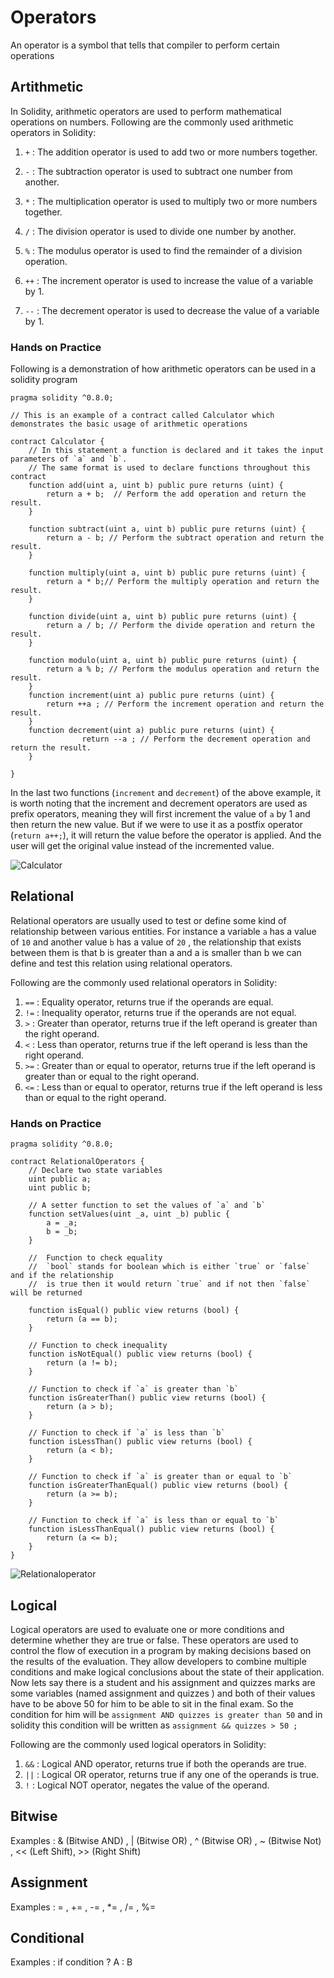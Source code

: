 # Operators

An operator is a symbol that tells that compiler to perform certain operations

## Artithmetic 
In Solidity, arithmetic operators are used to perform mathematical operations on numbers. Following are the commonly used arithmetic operators in Solidity:

1. `+` : The addition operator is used to add two or more numbers together.

2. `-` : The subtraction operator is used to subtract one number from another.

3. `*` : The multiplication operator is used to multiply two or more numbers together.

4. `/` : The division operator is used to divide one number by another.

5. `%` : The modulus operator is used to find the remainder of a division operation.

6. `++` : The increment operator is used to increase the value of a variable by 1.

7. `--` : The decrement operator is used to decrease the value of a variable by 1.
### Hands on Practice
Following is a demonstration of how arithmetic operators can be used in a solidity program
```
pragma solidity ^0.8.0;

// This is an example of a contract called Calculator which demonstrates the basic usage of arithmetic operations

contract Calculator {
    // In this statement a function is declared and it takes the input parameters of `a` and `b`.
    // The same format is used to declare functions throughout this contract
    function add(uint a, uint b) public pure returns (uint) {  
        return a + b;  // Perform the add operation and return the result.
    }

    function subtract(uint a, uint b) public pure returns (uint) {
        return a - b; // Perform the subtract operation and return the result.
    }

    function multiply(uint a, uint b) public pure returns (uint) {
        return a * b;// Perform the multiply operation and return the result.
    }

    function divide(uint a, uint b) public pure returns (uint) {
        return a / b; // Perform the divide operation and return the result.
    }

    function modulo(uint a, uint b) public pure returns (uint) {
        return a % b; // Perform the modulus operation and return the result.
    }
    function increment(uint a) public pure returns (uint) {
        return ++a ; // Perform the increment operation and return the result.
    }
    function decrement(uint a) public pure returns (uint) {
                return --a ; // Perform the decrement operation and return the result.
    }

}
```
In the last two functions (`increment` and `decrement`) of the above example, it is worth noting that the increment and decrement operators are used as prefix operators, meaning they will first increment the value of `a` by 1 and then return the new value. But if we were to use it as a postfix operator (`return a++;`), it will return the value before the operator is applied. And the user will get the original value instead of the incremented value.

![Calculator](https://user-images.githubusercontent.com/88394912/213490003-cfe132c8-3850-41a8-952a-49fecf4eeaec.PNG)


## Relational
Relational operators are usually used to test or define some kind of relationship between various entities.
For instance a variable `a` has a value of `10` and another value `b` has a value of `20` , the relationship that exists between them is that b is greater than a and a is smaller than b we can define and test this relation using relational operators.

Following are the commonly used relational operators in Solidity:

1. `==` : Equality operator, returns true if the operands are equal.
2. `!=` : Inequality operator, returns true if the operands are not equal.
3. `>`  : Greater than operator, returns true if the left operand is greater than the right operand.
4. `<`  : Less than operator, returns true if the left operand is less than the right operand.
5. `>=` : Greater than or equal to operator, returns true if the left operand is greater than or equal to the right operand.
6. `<=` : Less than or equal to operator, returns true if the left operand is less than or equal to the right operand.
### Hands on Practice 
```
pragma solidity ^0.8.0;

contract RelationalOperators {
    // Declare two state variables 
    uint public a;
    uint public b;

    // A setter function to set the values of `a` and `b`
    function setValues(uint _a, uint _b) public {
        a = _a;
        b = _b;
    }

    //  Function to check equality
    //  `bool` stands for boolean which is either `true` or `false` and if the relationship 
    //  is true then it would return `true` and if not then `false` will be returned 
    
    function isEqual() public view returns (bool) {
        return (a == b);
    }

    // Function to check inequality
    function isNotEqual() public view returns (bool) {
        return (a != b);
    }

    // Function to check if `a` is greater than `b`
    function isGreaterThan() public view returns (bool) {
        return (a > b);
    }

    // Function to check if `a` is less than `b`
    function isLessThan() public view returns (bool) {
        return (a < b);
    }

    // Function to check if `a` is greater than or equal to `b`
    function isGreaterThanEqual() public view returns (bool) {
        return (a >= b);
    }

    // Function to check if `a` is less than or equal to `b`
    function isLessThanEqual() public view returns (bool) {
        return (a <= b);
    }
}

```
![Relationaloperator](https://user-images.githubusercontent.com/88394912/213473034-72a031f4-45c4-4504-8a4d-26e0e9d04c23.PNG)


## Logical

Logical operators are used to evaluate one or more conditions and determine whether they are true or false. These operators are used to control the flow of execution in a program by making decisions based on the results of the evaluation. They allow developers to combine multiple conditions and make logical conclusions about the state of their application.
Now lets say there is a student and his assignment and quizzes marks are some variables (named assignment and quizzes ) and both of their values have to be above 50 for him to be able to sit in the final exam. So the condition for him will be `assignment AND quizzes is greater than 50` and in solidity this condition will be written as `assignment && quizzes > 50 ;`

Following are the commonly used logical operators in Solidity:

1. `&&` : Logical AND operator, returns true if both the operands are true.
2. `||` : Logical OR operator, returns true if any one of the operands is true.
3. `!` : Logical NOT operator, negates the value of the operand.

## Bitwise

Examples : & (Bitwise AND) , | (Bitwise OR) , ^ (Bitwise OR) , ~ (Bitwise Not) , << (Left Shift), >> (Right Shift)

## Assignment

Examples : = , += , -= , *= , /= , %=

## Conditional

Examples : if condition ? A : B
 






